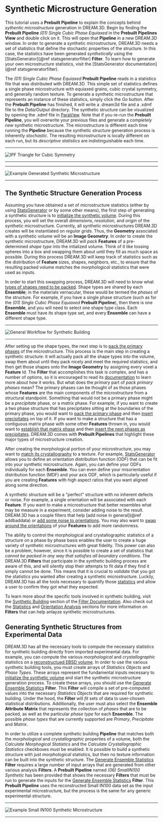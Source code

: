 Synthetic Microstructure Generation 
=========

This tutorial uses a **Prebuilt Pipeline** to explain the concepts behind _sythentic microstructure_ generation in DREAM.3D. Begin by finding the **Prebuilt Pipeline** <i>(01) Single Cubic Phase Equiaxed</i> in the **Prebuilt Pipelines View** and double click on it. This will open that **Pipeline** in a new DREAM.3D window. In order to generate a synthetic microstructure, DREAM.3D needs a set of statistics that define the stochastic properties of the structure. In this case, the statistics have been generated _synthetically_ using the [StatsGenerator](@ref statsgeneratorfilter) **Filter**. To learn how to generate your own microstructure statistics, visit the [StatsGenerator documentation](@ref statsgeneratorfilter).

The <i>(01) Single Cubic Phase Equiaxed</i> **Prebuilt Pipeline** reads in a statistics file that was distributed with DREAM.3D. This simple set of statistics defines a single phase microstructure with equiaxed grains, cubic crystal symmetry, and generally random texture. To generate a synthetic microstructure that represents an instance of these statistics, simply click the _Go_ button. After the **Prebuilt Pipeline** has finished, it will write a .dream3d file and a .xdmf file to the *Data/Output* directory. The synthetic structure can be visualized by opening the .xdmf file in [ParaView](http://www.paraview.org). Note that if you re-run the **Prebuilt Pipeline**, you will overwrite your previous files and generate a _completely new_ synthetic microstructure. The microstructure is different each time running the **Pipeline** because the synthetic structure generation process is inherently _stochastic_. The resulting microstructure is locally different on each run, but its _descriptive statistics_ are indistinguishable each time.

-------------------

![IPF Triangle for Cubic Symmetry](Images/IPFFilterLegend.png)

-------------------

-------------------

![Example Generated Synthetic Microstructure](Images/Synthetic.png)

-------------------

## The Synthetic Structure Generation Process ##
Assuming you have obtained a set of microstructure statistics (either by using [StatsGenerator](statsgeneratorfilter) or by some other means), the first step of generating a synthetic structure is to [initialize the synthetic volume](initializesyntheticvolume). During this process, you will set the overall _dimensions_, _resolution_, and _origin_ of the synthetic microstructure. Currently, all synthetic microstructures DREAM.3D creates will be instantiated on _regular grids_. Thus, the **Geometry** associated with a synthetic volume will be an **Image Geometry**. In order to create the synthetic microstructure, DREAM.3D will _pack_ **Features** of a pre-determined _shape type_ into the intialized volume. Think of it like tossing spheres into a box and swapping them about until they fill as much space as possible. During this process DREAM.3D will keep track of statistics such as the distribution of **Feature** sizes, shapes, neighbors, etc., to ensure that the resulting packed volume matches the _morphological_ statistics that were used as inputs.

In order to start this swapping process, DREAM.3D will need to know what [types of shapes need to be packed](establishshapetypes). Shape types are shared by each **Ensemble**; in the materials vernacular, these would be termed the _phases_ of the structure. For example, if you have a single phase structure (such as for the <i>(01) Single Cubic Phase Equiaxed</i> **Prebuilt Pipeline**), then there is one **Ensemble**, and you will need to select one shape type class. Each **Ensemble** must have its shape type set, and every **Ensemble** can have a different shape type. 

------------

![General Workflow for Synthetic Building](Images/SyntheticProcess.png)

------------

After setting up the shape types, the next step is to [pack the primary phases](packprimaryphases.html) of the microstructure. This process is the main step in creating a synthetic structure: it will actually pack all the shape types into the volume, swap them about until they pack nicely and meet the required statistics, and then get those shapes onto the **Image Geometry** by assigning every voxel a **Feature** Id.  The **Filter** that accomplishes this task is complex, and has a number of options, so it is encouraged to read its [documentation](packprimaryphases.html) to learn more about how it works. But what does the _primary_ part of _pack primary phases_ mean? The primary phases can be thought of as those phases whose **Features** are the main components of the microstructure from a structural standpoint. Something that would not be a primary phase might be a _precipitate_ phase, or a _matrix_ phase. For example, if you want to create a two phase structure that has precipitates sitting at the boundaries of the primary phase, you would want to [pack the primary phase](packprimaryphases.html) and then [insert precipitates](insertprecipitatephases.html) on top of it. If you want to make a structure that has a contiguous matrix phase with some other **Features** thrown in, you would want to [establish that matrix phase](establishmatrixphase.html) and then [insert the next phases as precipitates](insertprecipitatephases.html). DREAM.3D comes with **Prebuilt Pipelines** that highlight these major types of microstructure creation.

After creating the morphological portion of your microstructure, you may want to [match its crystallography](matchcrystallography.html) to a texture. For example, [StatsGenerator](statsgeneratorfilter.html) allows you to define an orientation distribution function (ODF) that can be fit into your synthetic microstructure. Again, you can define your ODFs individually for each **Ensemble**. You can even define your misorientation distribution function (MDF) and your axis ODF, which is particularly useful if you are creating **Features** with high aspect ratios that you want aligned along some direction.

A synthetic structure will be a "perfect" structure with no inherent defects or noise. For example, a single orientation will be associated with each **Feature**. If you want to make a microstructure that better resembles what may be measure in a experiment, consider adding noise to the result. DREAM.3D has a couple filters that help [add noise in general](@ref addbaddata) or [add some noise to orientations](addorientationnoise). You may also want to [swap around the orientations](jumbleorientations) of your **Features** to add more randomness.

The ability to control the morphological and crystallographic statistics of a structure on a phase by phase basis enables the user to create a huge variety of synthetic microstructures with great fidelity. This power can also be a problem, however, since it is possible to create a set of statistics that _cannot be packed in any way that satisfies all boundary conditions_. The DREAM.3D **Filters** that participate in the synthetic building process are aware of this, and will silently stop their attempts to fit data if they find it simply cannot be done. This means that it is crucial to _validate_ that you got the statistics you wanted after creating a synthetic microstructure. Luckily, DREAM.3D has all the tools necessary to quantify those [statistics](statisticsfilters) and allow a user to confirm they got what they expected.

To learn more about the specific tools involved in synthetic building, visit the [Synthetic Building](syntheticbuildingfilters) section of the [Filter Documentation](filterdocumentation). Also check out the [Statistics](statisticsfilters) and [Orientation Analysis](orientationanalysisfilters) sections for more information on **Filters** that can help anlayze synthetic microstructures.

## Generating Synthetic Structures from Experimental Data ##

DREAM.3D has all the necessary tools to compute the necessary statistics for synthetic building directly from imported experimental data.  For example, you can compute the various _morphological_ and _crystallographic_ statistics on a [reconstructued EBSD volume]( tutorialebsdreconstruction). In order to use the various synthetic building tools, you must create arrays of *Statistics Objects* and *Phase Types*. These arrays represent the fundamental inputs necessary to [initialize the synthetic volume](initializesyntheticvolume) and start the synthetic microstructure generation process.  To create these arrays, you should use the [Generate Ensemble Statistics](generateensemblestatistics) **Filter**. This **Filter** will compile a set of pre-computed values into the necessary *Statistics Objects* that are required for synthetic building.  Under the hood, the **Filter** will _fit_ sets of data to user-chosen statistical distributions.  Additionally, the user must also select the **Ensemble Attribute Matrix** that represents the collection of _phases_ that are to be packed, as well as the particular _phase type_ for each **Ensemble**.  The possible _phase types_ that are currently supported are *Primary*, *Precipitate* and *Matrix*.  

In order to utilize a complete synthetic building **Pipeline** that matches both the _morphological_ and _crystallographic_ properties of a volume, both the _Calculate Morphogical Statistics_ and the _Calculate Crystallographic Statistics_ checkboxes must be enabled. It is possible to build a synthetic structure with just _morphological_ statistics, but then no texture information can be built into the synthetic structure.  The [Generate Ensemble Statistics](generateensemblestatistics) **Filter** requires a large number of input arrays that are generated from other various analysis **Filters**.  A **Prebuilt Pipeline** named <i>(06) SmallIN100 Synthetic</i> has been provided that shows the necessary **Filters** that must be run to generate the inputs for the [Generate Ensemble Statistics](generateensemblestatistics) **Filter**. This **Prebuilt Pipeline** uses the reconstructed Small IN100 data set as the input experimental microstructure, but the process is the same for any generic experimental structure.

------------

![Example Small IN100 Synthetic Microstructure](Images/SmallIN100Synthetic.png)

------------
